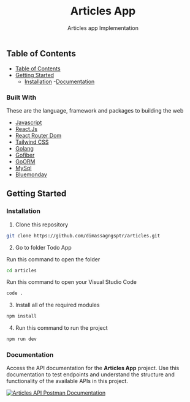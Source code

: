 <br />
<div align="center">
  <h1 align="center">Articles App</h1>

  <p align="center">
    Articles app Implementation
    <br />
    <br />
  </p>
</div>

## Table of Contents

- [Table of Contents](#table-of-contents)
- [Getting Started](#getting-started)
  - [Installation](#installation) -[Documentation](#documentation)

### Built With

These are the language, framework and packages to building the web

- [Javascript](https://nodejs.org/en)
- [React.Js](https://react.dev/)
- [React Router Dom](https://reactrouter.com/en/main)
- [Tailwind CSS](https://tailwindcss.com/)
- [Golang](https://go.dev/)
- [Gofiber](https://gofiber.io/)
- [GoORM](https://gorm.io/)
- [MySql](https://www.mysql.com/)
- [Bluemonday](https://github.com/microcosm-cc/bluemonday)

## Getting Started

### Installation

1. Clone this repository

```sh
git clone https://github.com/dimassagngsptr/articles.git
```

2. Go to folder Todo App

Run this command to open the folder

```sh
cd articles
```

Run this command to open your Visual Studio Code

```sh
code .
```

3. Install all of the required modules

```sh
npm install
```

4. Run this command to run the project

```sh
npm run dev
```

### Documentation

Access the API documentation for the **Articles App** project. Use this documentation to test endpoints and understand the structure and functionality of the available APIs in this project.

[![Articles API Postman Documentation](https://run.pstmn.io/button.svg)](https://documenter.getpostman.com/view/29288801/2sA3sAh81n)
